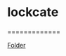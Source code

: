 # lockcate
=============

[Folder]( https://drive.google.com/drive/folders/1AQ6t2b0jkaxcZ2SXLo4i-aboAPLYzJfy)
